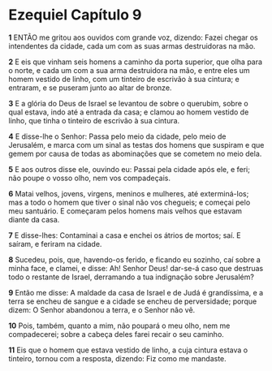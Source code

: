 # Ezequiel Capítulo 9

**1** 	ENTÃO me gritou aos ouvidos com grande voz, dizendo: Fazei chegar os intendentes da cidade, cada um com as suas armas destruidoras na mão.

**2** 	E eis que vinham seis homens a caminho da porta superior, que olha para o norte, e cada um com a sua arma destruidora na mão, e entre eles um homem vestido de linho, com um tinteiro de escrivão à sua cintura; e entraram, e se puseram junto ao altar de bronze.

**3** 	E a glória do Deus de Israel se levantou de sobre o querubim, sobre o qual estava, indo até a entrada da casa; e clamou ao homem vestido de linho, que tinha o tinteiro de escrivão à sua cintura.

**4** 	E disse-lhe o Senhor: Passa pelo meio da cidade, pelo meio de Jerusalém, e marca com um sinal as testas dos homens que suspiram e que gemem por causa de todas as abominações que se cometem no meio dela.

**5** 	E aos outros disse ele, ouvindo eu: Passai pela cidade após ele, e feri; não poupe o vosso olho, nem vos compadeçais.

**6** 	Matai velhos, jovens, virgens, meninos e mulheres, até exterminá-los; mas a todo o homem que tiver o sinal não vos chegueis; e começai pelo meu santuário. E começaram pelos homens mais velhos que estavam diante da casa.

**7** 	E disse-lhes: Contaminai a casa e enchei os átrios de mortos; saí. E saíram, e feriram na cidade.

**8** 	Sucedeu, pois, que, havendo-os ferido, e ficando eu sozinho, caí sobre a minha face, e clamei, e disse: Ah! Senhor Deus! dar-se-á caso que destruas todo o restante de Israel, derramando a tua indignação sobre Jerusalém?

**9** 	Então me disse: A maldade da casa de Israel e de Judá é grandíssima, e a terra se encheu de sangue e a cidade se encheu de perversidade; porque dizem: O Senhor abandonou a terra, e o Senhor não vê.

**10** 	Pois, também, quanto a mim, não poupará o meu olho, nem me compadecerei; sobre a cabeça deles farei recair o seu caminho.

**11** 	Eis que o homem que estava vestido de linho, a cuja cintura estava o tinteiro, tornou com a resposta, dizendo: Fiz como me mandaste.

